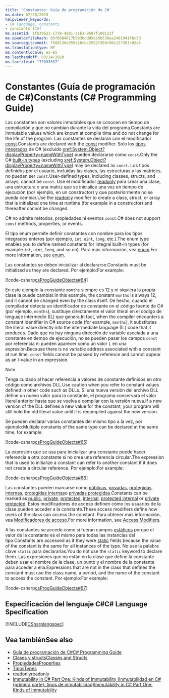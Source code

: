 ```yaml
---
title: 'Constantes: Guía de programación de C#'
ms.date: 07/20/2015
helpviewer_keywords:
- C# language, constants
- constants [C#]
ms.assetid: 1fb39621-1738-49b1-a1b3-8587f109123f
ms.openlocfilehash: 85f6684617b893bdd85eb5b530aa2481941fbc5d
ms.sourcegitcommit: 7588136e355e10cbc2582f389c90c127363c02a5
ms.translationtype: HT
ms.contentlocale: es-ES
ms.lasthandoff: 03/14/2020
ms.locfileid: "77093557"
---
```

# <a name="constants-c-programming-guide"></a><span data-ttu-id="772f0-102">Constantes (Guía de programación de C#)</span><span class="sxs-lookup"><span data-stu-id="772f0-102">Constants (C# Programming Guide)</span></span>
<span data-ttu-id="772f0-103">Las constantes son valores inmutables que se conocen en tiempo de compilación y que no cambian durante la vida del programa.</span><span class="sxs-lookup"><span data-stu-id="772f0-103">Constants are immutable values which are known at compile time and do not change for the life of the program.</span></span> <span data-ttu-id="772f0-104">Las constantes se declaran con el modificador [const](../../language-reference/keywords/const.md).</span><span class="sxs-lookup"><span data-stu-id="772f0-104">Constants are declared with the [const](../../language-reference/keywords/const.md) modifier.</span></span> <span data-ttu-id="772f0-105">Solo los [tipos integrados](../../language-reference/builtin-types/built-in-types.md) de C# (excluido <xref:System.Object?displayProperty=nameWithType>) pueden declararse como `const`.</span><span class="sxs-lookup"><span data-stu-id="772f0-105">Only the C# [built-in types](../../language-reference/builtin-types/built-in-types.md) (excluding <xref:System.Object?displayProperty=nameWithType>) may be declared as `const`.</span></span> <span data-ttu-id="772f0-106">Los tipos definidos por el usuario, incluidas las clases, las estructuras y las matrices, no pueden ser `const`.</span><span class="sxs-lookup"><span data-stu-id="772f0-106">User-defined types, including classes, structs, and arrays, cannot be `const`.</span></span> <span data-ttu-id="772f0-107">Use el modificador [readonly](../../language-reference/keywords/readonly.md) para crear una clase, una estructura o una matriz que se inicialice una vez en tiempo de ejecución (por ejemplo, en un constructor) y que posteriormente no se pueda cambiar.</span><span class="sxs-lookup"><span data-stu-id="772f0-107">Use the [readonly](../../language-reference/keywords/readonly.md) modifier to create a class, struct, or array that is initialized one time at runtime (for example in a constructor) and thereafter cannot be changed.</span></span>  
  
 <span data-ttu-id="772f0-108">C# no admite métodos, propiedades ni eventos `const`.</span><span class="sxs-lookup"><span data-stu-id="772f0-108">C# does not support `const` methods, properties, or events.</span></span>  
  
 <span data-ttu-id="772f0-109">El tipo enum permite definir constantes con nombre para los tipos integrados enteros (por ejemplo, `int`, `uint`, `long`, etc.).</span><span class="sxs-lookup"><span data-stu-id="772f0-109">The enum type enables you to define named constants for integral built-in types (for example `int`, `uint`, `long`, and so on).</span></span> <span data-ttu-id="772f0-110">Para más información, vea [enum](../../language-reference/builtin-types/enum.md).</span><span class="sxs-lookup"><span data-stu-id="772f0-110">For more information, see [enum](../../language-reference/builtin-types/enum.md).</span></span>  
  
 <span data-ttu-id="772f0-111">Las constantes se deben inicializar al declararse.</span><span class="sxs-lookup"><span data-stu-id="772f0-111">Constants must be initialized as they are declared.</span></span> <span data-ttu-id="772f0-112">Por ejemplo:</span><span class="sxs-lookup"><span data-stu-id="772f0-112">For example:</span></span>  
  
 [!code-csharp[csProgGuideObjects#64](~/samples/snippets/csharp/VS_Snippets_VBCSharp/csProgGuideObjects/CS/Objects.cs#64)]  
  
 <span data-ttu-id="772f0-113">En este ejemplo la constante `months` siempre es 12 y ni siquiera la propia clase la puede cambiar.</span><span class="sxs-lookup"><span data-stu-id="772f0-113">In this example, the constant `months` is always 12, and it cannot be changed even by the class itself.</span></span> <span data-ttu-id="772f0-114">De hecho, cuando el compilador detecta un identificador de constante en el código fuente de C# (por ejemplo, `months`), sustituye directamente el valor literal en el código de lenguaje intermedio (IL) que genera.</span><span class="sxs-lookup"><span data-stu-id="772f0-114">In fact, when the compiler encounters a constant identifier in C# source code (for example, `months`), it substitutes the literal value directly into the intermediate language (IL) code that it produces.</span></span> <span data-ttu-id="772f0-115">Dado que no hay ninguna dirección de variable asociada a una constante en tiempo de ejecución, no se pueden pasar los campos `const` por referencia ni pueden aparecer como un valor L en una expresión.</span><span class="sxs-lookup"><span data-stu-id="772f0-115">Because there is no variable address associated with a constant at run time, `const` fields cannot be passed by reference and cannot appear as an l-value in an expression.</span></span>  
  
> [!NOTE]
> <span data-ttu-id="772f0-116">Tenga cuidado al hacer referencia a valores de constante definidos en otro código como archivos DLL.</span><span class="sxs-lookup"><span data-stu-id="772f0-116">Use caution when you refer to constant values defined in other code such as DLLs.</span></span> <span data-ttu-id="772f0-117">Si una nueva versión del archivo DLL define un nuevo valor para la constante, el programa conservará el valor literal anterior hasta que se vuelva a compilar con la versión nueva.</span><span class="sxs-lookup"><span data-stu-id="772f0-117">If a new version of the DLL defines a new value for the constant, your program will still hold the old literal value until it is recompiled against the new version.</span></span>  
  
 <span data-ttu-id="772f0-118">Se pueden declarar varias constantes del mismo tipo a la vez, por ejemplo:</span><span class="sxs-lookup"><span data-stu-id="772f0-118">Multiple constants of the same type can be declared at the same time, for example:</span></span>  
  
 [!code-csharp[csProgGuideObjects#65](~/samples/snippets/csharp/VS_Snippets_VBCSharp/csProgGuideObjects/CS/Objects.cs#65)]  
  
 <span data-ttu-id="772f0-119">La expresión que se usa para inicializar una constante puede hacer referencia a otra constante si no crea una referencia circular.</span><span class="sxs-lookup"><span data-stu-id="772f0-119">The expression that is used to initialize a constant can refer to another constant if it does not create a circular reference.</span></span> <span data-ttu-id="772f0-120">Por ejemplo:</span><span class="sxs-lookup"><span data-stu-id="772f0-120">For example:</span></span>  
  
 [!code-csharp[csProgGuideObjects#66](~/samples/snippets/csharp/VS_Snippets_VBCSharp/csProgGuideObjects/CS/Objects.cs#66)]  
  
 <span data-ttu-id="772f0-121">Las constantes pueden marcarse como [públicas](../../language-reference/keywords/public.md), [privadas](../../language-reference/keywords/private.md), [protegidas](../../language-reference/keywords/protected.md), [internas](../../language-reference/keywords/internal.md), [protegidas internas](../../language-reference/keywords/protected-internal.md)o [privadas protegidas](../../language-reference/keywords/private-protected.md).</span><span class="sxs-lookup"><span data-stu-id="772f0-121">Constants can be marked as [public](../../language-reference/keywords/public.md), [private](../../language-reference/keywords/private.md), [protected](../../language-reference/keywords/protected.md), [internal](../../language-reference/keywords/internal.md), [protected internal](../../language-reference/keywords/protected-internal.md) or [private protected](../../language-reference/keywords/private-protected.md).</span></span> <span data-ttu-id="772f0-122">Estos modificadores de acceso definen cómo los usuarios de la clase pueden acceder a la constante.</span><span class="sxs-lookup"><span data-stu-id="772f0-122">These access modifiers define how users of the class can access the constant.</span></span> <span data-ttu-id="772f0-123">Para obtener más información, vea [Modificadores de acceso](./access-modifiers.md).</span><span class="sxs-lookup"><span data-stu-id="772f0-123">For more information, see [Access Modifiers](./access-modifiers.md).</span></span>  
  
 <span data-ttu-id="772f0-124">A las constantes se accede como si fueran campos [estáticos](../../language-reference/keywords/static.md) porque el valor de la constante es el mismo para todas las instancias del tipo.</span><span class="sxs-lookup"><span data-stu-id="772f0-124">Constants are accessed as if they were [static](../../language-reference/keywords/static.md) fields because the value of the constant is the same for all instances of the type.</span></span> <span data-ttu-id="772f0-125">No use la palabra clave `static` para declararlas.</span><span class="sxs-lookup"><span data-stu-id="772f0-125">You do not use the `static` keyword to declare them.</span></span> <span data-ttu-id="772f0-126">Las expresiones que no están en la clase que define la constante deben usar el nombre de la clase, un punto y el nombre de la constante para acceder a ella.</span><span class="sxs-lookup"><span data-stu-id="772f0-126">Expressions that are not in the class that defines the constant must use the class name, a period, and the name of the constant to access the constant.</span></span> <span data-ttu-id="772f0-127">Por ejemplo:</span><span class="sxs-lookup"><span data-stu-id="772f0-127">For example:</span></span>  
  
 [!code-csharp[csProgGuideObjects#67](~/samples/snippets/csharp/VS_Snippets_VBCSharp/csProgGuideObjects/CS/Objects.cs#67)]  
  
## <a name="c-language-specification"></a><span data-ttu-id="772f0-128">Especificación del lenguaje C#</span><span class="sxs-lookup"><span data-stu-id="772f0-128">C# Language Specification</span></span>  
 [!INCLUDE[CSharplangspec](~/includes/csharplangspec-md.md)]  
  
## <a name="see-also"></a><span data-ttu-id="772f0-129">Vea también</span><span class="sxs-lookup"><span data-stu-id="772f0-129">See also</span></span>

- [<span data-ttu-id="772f0-130">Guía de programación de C#</span><span class="sxs-lookup"><span data-stu-id="772f0-130">C# Programming Guide</span></span>](../index.md)
- [<span data-ttu-id="772f0-131">Clases y structs</span><span class="sxs-lookup"><span data-stu-id="772f0-131">Classes and Structs</span></span>](./index.md)
- [<span data-ttu-id="772f0-132">Propiedades</span><span class="sxs-lookup"><span data-stu-id="772f0-132">Properties</span></span>](./properties.md)
- [<span data-ttu-id="772f0-133">Tipos</span><span class="sxs-lookup"><span data-stu-id="772f0-133">Types</span></span>](../types/index.md)
- [<span data-ttu-id="772f0-134">readonly</span><span class="sxs-lookup"><span data-stu-id="772f0-134">readonly</span></span>](../../language-reference/keywords/readonly.md)
- [<span data-ttu-id="772f0-135">Immutability in C# Part One: Kinds of Immutability (Inmutabilidad en C# (primera parte): tipos de inmutabilidad)</span><span class="sxs-lookup"><span data-stu-id="772f0-135">Immutability in C# Part One: Kinds of Immutability</span></span>](https://docs.microsoft.com/archive/blogs/ericlippert/immutability-in-c-part-one-kinds-of-immutability)
